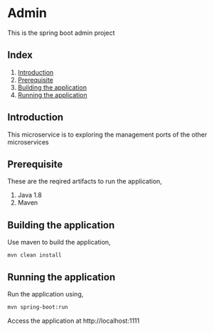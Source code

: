# Admin

This is the spring boot admin project

## Index
1. [Introduction](#introduction)
2. [Prerequisite](#prerequisite)
3. [Building the application](#building-the-application)
4. [Running the application](#running-the-application)

## Introduction

This microservice is to exploring the management ports of the other microservices

## Prerequisite 
These are the reqired artifacts to run the application,
1. Java 1.8
2. Maven

## Building the application
Use maven to build the application,
```
mvn clean install 
```

## Running the application
Run the application using,
```sh
mvn spring-boot:run
```
Access the application at http://localhost:1111

